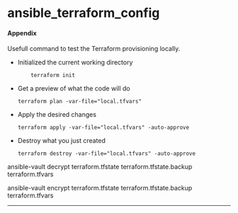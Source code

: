 # ansible_terraform_config

#### Appendix

Usefull command to test the Terraform provisioning locally.

* Initialized the current working directory
    ```
        terraform init
    ```
* Get a preview of what the code will do
    ```
    terraform plan -var-file="local.tfvars"
    ```
* Apply the desired changes
    ```
    terraform apply -var-file="local.tfvars" -auto-approve
    ```
* Destroy what you just created
    ```
    terraform destroy -var-file="local.tfvars" -auto-approve
    ```



ansible-vault decrypt terraform.tfstate terraform.tfstate.backup terraform.tfvars

ansible-vault encrypt terraform.tfstate terraform.tfstate.backup terraform.tfvars


---